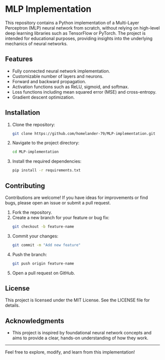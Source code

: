 # MLP Implementation

This repository contains a Python implementation of a Multi-Layer Perceptron (MLP) neural network from scratch, without relying on high-level deep learning libraries such as TensorFlow or PyTorch. The project is intended for educational purposes, providing insights into the underlying mechanics of neural networks.

## Features

- Fully connected neural network implementation.
- Customizable number of layers and neurons.
- Forward and backward propagation.
- Activation functions such as ReLU, sigmoid, and softmax.
- Loss functions including mean squared error (MSE) and cross-entropy.
- Gradient descent optimization.

## Installation

1. Clone the repository:
   ```bash
   git clone https://github.com/homelander-79/MLP-implementation.git
   ```
2. Navigate to the project directory:
   ```bash
   cd MLP-implementation
   ```
3. Install the required dependencies:
   ```bash
   pip install -r requirements.txt
   ```

## Contributing

Contributions are welcome! If you have ideas for improvements or find bugs, please open an issue or submit a pull request.

1. Fork the repository.
2. Create a new branch for your feature or bug fix:
   ```bash
   git checkout -b feature-name
   ```
3. Commit your changes:
   ```bash
   git commit -m "Add new feature"
   ```
4. Push the branch:
   ```bash
   git push origin feature-name
   ```
5. Open a pull request on GitHub.

## License

This project is licensed under the MIT License. See the LICENSE file for details.

## Acknowledgments

- This project is inspired by foundational neural network concepts and aims to provide a clear, hands-on understanding of how they work.

---

Feel free to explore, modify, and learn from this implementation!

